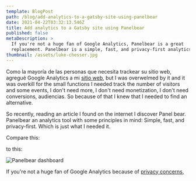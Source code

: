 ```yaml
---
template: BlogPost
path: /blog/add-analytics-to-a-gatsby-site-using-panelbear
date: 2021-04-22T03:32:13.546Z
title: Add analytics to a Gatsby site using Panelbear
published: false
metaDescription: >
  If you're not a huge fan of Google Analytics, Panelbear is a great
  replacement. Panelbear is a simple, fast, and privacy-first analytics tool
thumbnail: /assets/luke-chesser.jpg
---
```

Como la mayoría de las personas que necesita trackear su sitio web, agregué Google Analytics a mi [sitio web](https://www.hugolicon.dev/), but I was overwelmed by it and it was overkill for the small functions I needed track the number of visitors and some events, I don't need more, I don't need monetization, I don't need conversions, audiencias. So because of that I knew that I needed to find an alternative.

So recently, reading an article I found on the internet I discover Panel bear. Panelbear an analytics tool with some principles in mind: Simple, fast, and privacy-first. Which is just what I needed it.

Compare this:



to this:

![Panelbear dashboard](/assets/preview-traffic.png "Panelbear dashboard")

If you're not a huge fan of Google Analytics because of [privacy concerns](https://www.cpomagazine.com/data-privacy/the-case-against-google-analytics-for-organizations-collecting-personal-data/),
